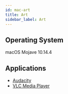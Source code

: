```yaml
---
id: mac-art
title: Art
sidebar_label: Art
---
```


## Operating System
macOS Mojave 10.14.4

## Applications
* [Audacity](software-mac-audacity.md)
* [VLC Media Player](software-mac-vlc.md)

